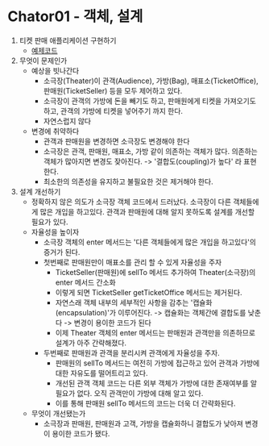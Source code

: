 # Chator01 - 객체, 설계

1. 티켓 판매 애플리케이션 구현하기
   * [예제코드](https://github.com/Eechul/book_object/tree/main/src/main/java/chapter01/ticket)
2. 무엇이 문제인가
   * 예상을 빗나간다
      * 소극장(Theater)이 관객(Audience), 가방(Bag), 매표소(TicketOffice), 판매원(TicketSeller) 등을 모두 제어하고 있다.
      * 소극장이 관객의 가방에 돈을 빼기도 하고, 판매원에게 티켓을 가져오기도 하고, 관객의 가방에 티켓을 넣어주기 까지 한다.
      * 자연스럽지 않다
   * 변경에 취약하다
      * 관객과 판매원을 변경하면 소극장도 변경해야 한다
      * 소극장은 관객, 판매원, 매표소, 가방 같이 의존하는 객체가 많다. 의존하는 객체가 많아지면 변경도 잦아진다. -> '결합도(coupling)가 높다' 라 표현한다. 
      * 최소한의 의존성을 유지하고 불필요한 것은 제거해야 한다.
3. 설계 개선하기
    * 정확하지 않은 의도가 소극장 객체 코드에서 드러났다. 소극장이 다른 객체들에게 많은 개입을 하고있다. 관객과 판매원에 대해 알지 못하도록 설계를 개선할 필요가 있다.
    * 자율성을 높이자
      * 소극장 객체의 enter 메서드는 '다른 객체들에게 많은 개입을 하고있다'의 증거가 된다.
      * 첫번째로 판매원만이 매표소를 관리 할 수 있게 자율성을 주자
        * TicketSeller(판매원)에 sellTo 메서드 추가하여 Theater(소극장)의 enter 메서드 간소화
        * 이렇게 되면 TicketSeller getTicketOffice 메서드는 제거된다.
        * 자연스래 객체 내부의 세부적인 사항을 감추는 '캡슐화(encapsulation)'가 이루어진다. -> 캡슐화는 객체간에 결합도를 낮춘다 -> 변경이 용이한 코드가 된다 
        * 이제 Theater 객체의 enter 메서드는 판매원과 관객만을 의존하므로 설계가 아주 간략해졌다.
      * 두번째로 판매원과 관객을 분리시켜 관객에게 자율성을 주자.
        * 판매원의 sellTo 메서드는 여전히 가방에 접근하고 있어 관객과 가방에 대한 자유도를 떨어트리고 있다.
        * 개선된 관객 객체 코드는 다른 외부 객체가 가방에 대한 존재여부를 알 필요가 없다. 오직 관객만이 가방에 대해 알고 있다.
        * 이를 통해 판매원 sellTo 메서드의 코드는 더욱 더 간략화된다.
    * 무엇이 개선됐는가
      * 소극장과 판매원, 판매원과 고객, 가방을 캡슐화하니 결합도가 낮아져 변경이 용이한 코드가 됐다.
    
    
 
